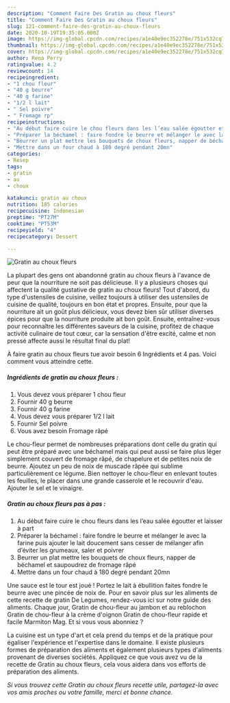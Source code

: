 ```yaml
---
description: "Comment Faire Des Gratin au choux fleurs"
title: "Comment Faire Des Gratin au choux fleurs"
slug: 121-comment-faire-des-gratin-au-choux-fleurs
date: 2020-10-19T19:35:05.000Z
image: https://img-global.cpcdn.com/recipes/a1e40e9ec352278e/751x532cq70/gratin-au-choux-fleurs-photo-principale-de-la-recette.jpg
thumbnail: https://img-global.cpcdn.com/recipes/a1e40e9ec352278e/751x532cq70/gratin-au-choux-fleurs-photo-principale-de-la-recette.jpg
cover: https://img-global.cpcdn.com/recipes/a1e40e9ec352278e/751x532cq70/gratin-au-choux-fleurs-photo-principale-de-la-recette.jpg
author: Rena Perry
ratingvalue: 4.2
reviewcount: 14
recipeingredient:
- "1 chou fleur"
- "40 g beurre"
- "40 g farine"
- "1/2 l lait"
- " Sel poivre"
- " Fromage rp"
recipeinstructions:
- "Au début faire cuire le chou fleurs dans les l’eau salée égoutter et laisser à part"
- "Préparer la béchamel : faire fondre le beurre et mélanger le avec la farine puis ajouter le lait doucement sans cesser de mélanger afin d’éviter les grumeaux, saler et poivrer"
- "Beurrer un plat mettre les bouquets de choux fleurs, napper de béchamel et saupoudrez de fromage râpé"
- "Mettre dans un four chaud à 180 degré pendant 20mn"
categories:
- Resep
tags:
- gratin
- au
- choux

katakunci: gratin au choux 
nutrition: 185 calories
recipecuisine: Indonesian
preptime: "PT27M"
cooktime: "PT53M"
recipeyield: "4"
recipecategory: Dessert

---
```



![Gratin au choux fleurs](https://img-global.cpcdn.com/recipes/a1e40e9ec352278e/751x532cq70/gratin-au-choux-fleurs-photo-principale-de-la-recette.jpg)

La plupart des gens ont abandonné gratin au choux fleurs à l'avance de peur que la nourriture ne soit pas délicieuse. Il y a plusieurs choses qui affectent la qualité gustative de gratin au choux fleurs! Tout d'abord, du type d'ustensiles de cuisine, veillez toujours à utiliser des ustensiles de cuisine de qualité, toujours en bon état et propres. Ensuite, pour que la nourriture ait un goût plus délicieux, vous devez bien sûr utiliser diverses épices pour que la nourriture produite ait bon goût. Ensuite, entraînez-vous pour reconnaître les différentes saveurs de la cuisine, profitez de chaque activité culinaire de tout cœur, car la sensation d'être excité, calme et non pressé affecte aussi le résultat final du plat!

<!--inarticleads1-->

À faire gratin au choux fleurs tue avoir besoin 6 Ingrédients et 4 pas. Voici comment vous atteindre cette.

##### Ingrédients de gratin au choux fleurs :

1. Vous devez vous préparer 1 chou fleur
1. Fournir 40 g beurre
1. Fournir 40 g farine
1. Vous devez vous préparer 1/2 l lait
1. Fournir  Sel poivre
1. Vous avez besoin  Fromage râpé


Le chou-fleur permet de nombreuses préparations dont celle du gratin qui peut être préparé avec une béchamel mais qui peut aussi se faire plus léger simplement couvert de fromage râpé, de chapelure et de petites noix de beurre. Ajoutez un peu de noix de muscade râpée qui sublime particulièrement ce légume. Bien nettoyer le chou-fleur en enlevant toutes les feuilles, le placer dans une grande casserole et le recouvrir d&#39;eau. Ajouter le sel et le vinaigre. 

<!--inarticleads2-->

##### Gratin au choux fleurs pas à pas :

1. Au début faire cuire le chou fleurs dans les l’eau salée égoutter et laisser à part
1. Préparer la béchamel : faire fondre le beurre et mélanger le avec la farine puis ajouter le lait doucement sans cesser de mélanger afin d’éviter les grumeaux, saler et poivrer
1. Beurrer un plat mettre les bouquets de choux fleurs, napper de béchamel et saupoudrez de fromage râpé
1. Mettre dans un four chaud à 180 degré pendant 20mn


Une sauce est le tour est joué ! Portez le lait à ébullition faites fondre le beurre avec une pincée de noix de. Pour en savoir plus sur les aliments de cette recette de gratin De Legumes, rendez-vous ici sur notre guide des aliments. Chaque jour, Gratin de chou-fleur au jambon et au reblochon Gratin de chou-fleur à la crème d&#39;oignon Gratin de chou-fleur rapide et facile Marmiton Mag. Et si vous vous abonniez ? 

<!--inarticleads1-->

<p>
La cuisine est un type d'art et cela prend du temps et de la pratique pour égaliser l'expérience et l'expertise dans le domaine. Il existe plusieurs formes de préparation des aliments et également plusieurs types d'aliments provenant de diverses sociétés. Appliquez ce que vous avez vu de la recette de Gratin au choux fleurs, cela vous aidera dans vos efforts de préparation des aliments.
</p>

<p>
<i>Si vous trouvez cette Gratin au choux fleurs recette utile, partagez-la avec vos amis proches ou votre famille, merci et bonne chance.</i>
</p>
